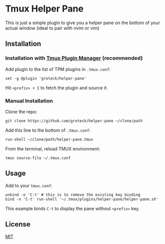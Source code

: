 # Tmux Helper Pane
This is just a simple plugin to give you a helper pane on the bottom of your 
actual window (ideal to pair with nvim or vim)

## Installation

### Installation with [Tmux Plugin Manager](https://github.com/tmux-plugins/tpm) (recommended)

Add plugin to the list of TPM plugins in `.tmux.conf`:

```tmux
set -g @plugin 'groteck/helper-pane'
```

Hit `<prefix> + I` to fetch the plugin and source it.

### Manual Installation

Clone the repo:

```shell
git clone https://github.com/groteck/helper-pane ~/clone/path
```

Add this line to the bottom of `.tmux.conf`:

```tmux
run-shell ~/clone/path/helper-pane.tmux
```

From the terminal, reload TMUX environment:

```shell
tmux source-file ~/.tmux.conf
```

## Usage

Add to your `tmux.conf`:

```tmux
unbind -n 'C-t' # this is to remove the existing key binding
bind -n 'C-t' run-shell '~/.tmux/plugins/helper-pane/helper-pane.sh'
```

This example binds `C-t` to display the pane without `<prefix>` key.

## License

[MIT](/LICENSE.md)
